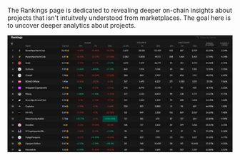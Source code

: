 

The Rankings page is dedicated to revealing deeper on-chain insights about projects
that isn't intuitvely understood from marketplaces. The goal here is to uncover deeper analytics
about projects.

![Ranking inf](image_home/Ranking.png)




